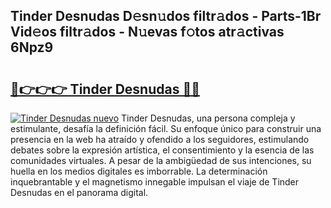 ## Tinder Desnudas D𝚎sn𝚞dos filtr𝚊dos - Parts-1Br Vid𝚎os filtr𝚊dos - N𝚞evas f𝚘tos atr𝚊ctivas 6Npz9

# <h2><a href="http://mb3o2i3.tromn.icu/?c=Tinder+Desnudas">🔗👉👉👉 Tinder Desnudas 🔗🔗</a></h2>

[![Tinder Desnudas nuevo](https://i.imgur.com/pEAQMta.gif)](http://mb3o2i3.tromn.icu/?c=Tinder+Desnudas)
Tinder Desnudas, una persona compleja y estimulante, desafía la definición fácil. Su enfoque único para construir una presencia en la web ha atraído y ofendido a los seguidores, estimulando debates sobre la expresión artística, el consentimiento y la esencia de las comunidades virtuales. A pesar de la ambigüedad de sus intenciones, su huella en los medios digitales es imborrable. La determinación inquebrantable y el magnetismo innegable impulsan el viaje de Tinder Desnudas en el panorama digital.
